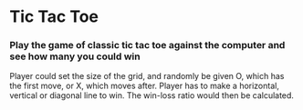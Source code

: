 # Tic Tac Toe

### Play the game of classic tic tac toe against the computer and see how many you could win
Player could set the size of the grid, and randomly be given O, which has the first move, or X, which moves after. Player has to make a horizontal, vertical or diagonal line to win. The win-loss ratio would then be calculated. 
